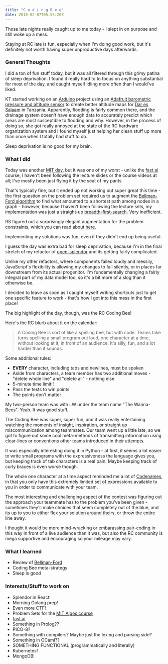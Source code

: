 ```yaml
---
title: "C o d i n g B e e"
date: 2018-02-07T05:55:26Z
---
```

Those late nights really caught up to me today -  I slept in on purpose and still woke up a mess.

Staying at RC late is fun, especially when I'm doing good work, but it's definitely not worth having super unproductive days afterwards.

### General Thoughts
I did a ton of fun stuff today, but it was all filtered through this grimy patina of sleep deprivation. I found it really hard to to focus on anything substantial for most of the day, and caught myself idling more often than I would've liked.

KT started working on an [Arduino](https://www.arduino.cc/) project using an [Adafruit barometric pressure and altitude sensor](https://www.adafruit.com/product/2651) to create better altitude maps for [Dar es Salaam](https://en.wikipedia.org/wiki/Dar_es_Salaam) in Tanzania. Apparently, flooding is fairly common there, and the drainage system doesn't have enough data to accurately predict which areas are most susceptible to flooding and why. However, in the process of doing so, she got really annoyed at the state of the RC hardware organization system and I found myself just helping her clean stuff up more than once when I totally had stuff to do.

Sleep deprivation is no good for my brain.

### What I did
Today was another [MIT day](https://ocw.mit.edu/courses/electrical-engineering-and-computer-science/6-006-introduction-to-algorithms-fall-2011/assignments/), but it was one of my worst - unlike the [fast.ai](http://www.fast.ai/) course, I haven't been following the lecture slides or the course videos at all; I've mostly been just flying it by the seat of my pants.

That's typically fine, but it ended up not working out super great this time - the first question on the problem set required us to augment the [Bellman-Ford algorithm](https://en.wikipedia.org/wiki/Bellman%E2%80%93Ford_algorithm) to find what amounted to a shortest path among nodes in a graph - however, because I haven't been following the lecture sets, my implementation was just a straight-up [breadth-first-search](https://en.wikipedia.org/wiki/Breadth-first_search). Very inefficient.

RS figured out a surprisingly elegant augmentation for the problem constraints, which you can read about [here](https://ocw.mit.edu/courses/electrical-engineering-and-computer-science/6-006-introduction-to-algorithms-fall-2011/assignments/MIT6_006F11_ps6.pdf).

Implementing my solutions was fun, even if they didn't end up being useful.

I guess the day was extra bad for sleep deprivation, because I'm in the final stretch of my refactor of [open-splendor](https://github.com/farkwun/open-splendor) and its getting fairly complicated.

Unlike my other refactors, where components failed loudly and messily, JavaScript's flexibility is allowing my changes to fail silently, or in places far downstream from its actual progenitor. I'm fundamentally changing a fairly integral part of my data model too, so it's a bit more of a slog than it otherwise be.

I decided to leave as soon as I caught myself writing shortcuts just to get one specific feature to work - that's how I got into this mess in the first place!

The big highlight of the day, though, was the RC Coding Bee!

Here's the RC blurb about it on the calendar:

> A Coding Bee is sort of like a spelling bee, but with code. Teams take turns spelling a small program out loud, one character at a time, without looking at it, in front of an audience. It's silly, fun, and a lot harder than it sounds.

Some additional rules:

* **EVERY** character, including tabs and newlines, must be spoken
* Aside from characters, a team member has two additional moves - "delete whole line" and "delete all" - nothing else
* 5-minute time limit!!
* Pass the tests to win points
* The points don't matter

My two-person team was with LW under the team name "The Wanna-Bees". Yeah. It was good stuff.

The Coding Bee was super, super fun, and it was really entertaining watching the moments of insight, inspiration, or straight up miscommunication among teammates. Our team went up a little late, so we got to figure out some cool meta-methods of transmitting information using clear-lines or conventions other teams introduced in their attempts.

It was especially interesting doing it in Python - at first, it seems a lot easier to write small programs with the expressiveness the language gives you, but keeping track of tab characters is a real pain. Maybe keeping track of curly braces is even worse though.

The whole one character at a time aspect reminded me a lot of [Codenames](https://boardgamegeek.com/boardgame/178900/codenames), in that you only have this extremely limited set of expressions available to you in order to communicate with your team.

The most interesting and challenging aspect of the contest was figuring out the approach your teammate has to the problem you've been given - sometimes they'll make choices that seem completely out of the blue, and its up to you to either flex your solution around theirs, or throw the entire line away.

I thought it would be more mind-wracking or embarassing pair-coding in this way in front of a live audience than it was, but also the RC community is mega supportive and encouraging so your mileage may vary.

### What I learned
* Review of [Bellman-Ford](https://en.wikipedia.org/wiki/Bellman%E2%80%93Ford_algorithm)
* Coding Bee meta-strategy
* Sleep is good

### Interests/Stuff to work on
* Splendor in React!
* Morning Golang prep!
* Even more CTF!
* Problem Sets for the [MIT Algos course](https://ocw.mit.edu/courses/electrical-engineering-and-computer-science/6-006-introduction-to-algorithms-fall-2011/assignments/)
* [fast.ai](http://www.fast.ai/)
* Something in Prolog??
* PICO-8?
* Something with compilers? Maybe just the lexing and parsing side?
* Something in OCaml??
* SOMETHING FUNCTIONAL (programmatically and literally)
* Kubernetes!
* MongoDB!
